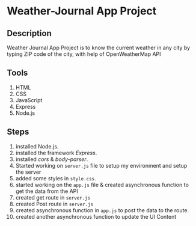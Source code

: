 # Weather-Journal App Project

## Description

Weather Journal App Project is to know the current weather in any city by typing ZIP code of the city, with help of OpenWeatherMap API

## Tools

1. HTML
2. CSS
3. JavaScript
4. Express
5. Node.js

## Steps

1. installed Node.js.
2. installed the framework _Express_.
3. installed _cors_ & _body-parser_.
4. Started working on `server.js` file to setup my environment and setup the server
5. added some styles in `style.css`.
6. started working on the `app.js` file & created asynchronous function to get the data from the API
7. created get route in `server.js`
8. created Post route in `server.js`
9. created asynchronous function in `app.js` to post the data to the route.
10. created another asynchronous function to update the UI Content
